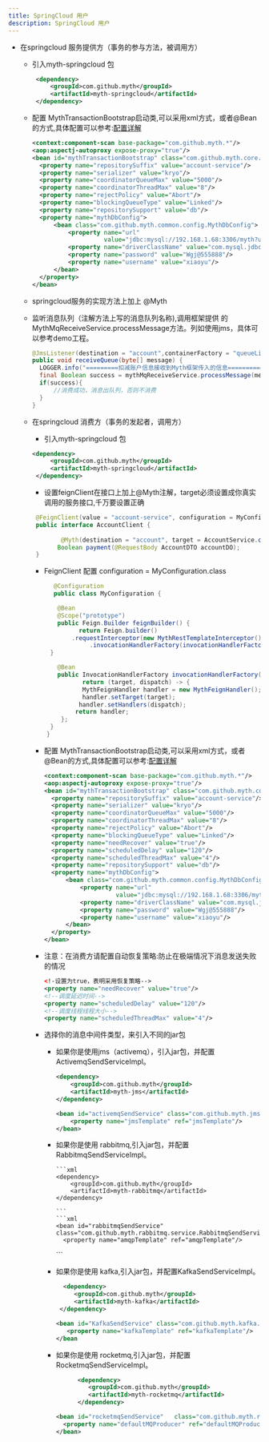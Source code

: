 ```yaml
---
title: SpringCloud 用户
description: SpringCloud 用户
---
```


 * 在springcloud 服务提供方（事务的参与方法，被调用方）

     * 引入myth-springcloud 包
         ```xml
          <dependency>
              <groupId>com.github.myth</groupId>
              <artifactId>myth-springcloud</artifactId>
          </dependency>
        ```
     * 配置 MythTransactionBootstrap启动类,可以采用xml方式，或者@Bean的方式,具体配置可以参考:[配置详解](https://github.com/yu199195/myth/wiki/Configuration)

       ```xml
       <context:component-scan base-package="com.github.myth.*"/>
       <aop:aspectj-autoproxy expose-proxy="true"/>
       <bean id="mythTransactionBootstrap" class="com.github.myth.core.bootstrap.MythTransactionBootstrap">
         <property name="repositorySuffix" value="account-service"/>
         <property name="serializer" value="kryo"/>
         <property name="coordinatorQueueMax" value="5000"/>
         <property name="coordinatorThreadMax" value="8"/>
         <property name="rejectPolicy" value="Abort"/>
         <property name="blockingQueueType" value="Linked"/>
         <property name="repositorySupport" value="db"/>
         <property name="mythDbConfig">
             <bean class="com.github.myth.common.config.MythDbConfig">
                 <property name="url"
                           value="jdbc:mysql://192.168.1.68:3306/myth?useUnicode=true&amp;characterEncoding=utf8"/>
                 <property name="driverClassName" value="com.mysql.jdbc.Driver"/>
                 <property name="password" value="Wgj@555888"/>
                 <property name="username" value="xiaoyu"/>
             </bean>
         </property>
       </bean>
       ```
   * springcloud服务的实现方法上加上 @Myth

   * 监听消息队列（注解方法上写的消息队列名称),调用框架提供       的MythMqReceiveService.processMessage方法。列如使用jms，具体可以参考demo工程。

        ```java
        @JmsListener(destination = "account",containerFactory = "queueListenerContainerFactory")
        public void receiveQueue(byte[] message) {
          LOGGER.info("=========扣减账户信息接收到Myth框架传入的信息==========");
          final Boolean success = mythMqReceiveService.processMessage(message);
          if(success){
              //消费成功，消息出队列，否则不消费
          }
      }
      ```

   * 在springcloud 消费方（事务的发起者，调用方）

      * 引入myth-springcloud 包
       ```xml
       <dependency>
            <groupId>com.github.myth</groupId>
            <artifactId>myth-springcloud</artifactId>
        </dependency>
       ```

      * 设置feignClient在接口上加上@Myth注解，target必须设置成你真实调用的服务接口,千万要设置正确
       ```java
        @FeignClient(value = "account-service", configuration = MyConfiguration.class)
        public interface AccountClient {
          
               @Myth(destination = "account", target = AccountService.class)
              Boolean payment(@RequestBody AccountDTO accountDO);
        }
       ```
      * FeignClient 配置 configuration = MyConfiguration.class
       ```java
             @Configuration
             public class MyConfiguration {

              @Bean
              @Scope("prototype")
              public Feign.Builder feignBuilder() {
                    return Feign.builder()
                  .requestInterceptor(new MythRestTemplateInterceptor())
                       .invocationHandlerFactory(invocationHandlerFactory());
            }

              @Bean
              public InvocationHandlerFactory invocationHandlerFactory() {
                     return (target, dispatch) -> {
                     MythFeignHandler handler = new MythFeignHandler();
                     handler.setTarget(target);
                    handler.setHandlers(dispatch);
                   return handler;
               };
            }
           }
       ```
      * 配置 MythTransactionBootstrap启动类,可以采用xml方式，或者@Bean的方式,具体配置可以参考:[配置详解](https://github.com/yu199195/myth/wiki/Configuration)
        ```xml
        <context:component-scan base-package="com.github.myth.*"/>
        <aop:aspectj-autoproxy expose-proxy="true"/>
        <bean id="mythTransactionBootstrap" class="com.github.myth.core.bootstrap.MythTransactionBootstrap">
          <property name="repositorySuffix" value="account-service"/>
          <property name="serializer" value="kryo"/>
          <property name="coordinatorQueueMax" value="5000"/>
          <property name="coordinatorThreadMax" value="8"/>
          <property name="rejectPolicy" value="Abort"/>
          <property name="blockingQueueType" value="Linked"/>
          <property name="needRecover" value="true"/>
          <property name="scheduledDelay" value="120"/>
          <property name="scheduledThreadMax" value="4"/>
          <property name="repositorySupport" value="db"/>
          <property name="mythDbConfig">
              <bean class="com.github.myth.common.config.MythDbConfig">
                  <property name="url"
                            value="jdbc:mysql://192.168.1.68:3306/myth?useUnicode=true&amp;characterEncoding=utf8"/>
                  <property name="driverClassName" value="com.mysql.jdbc.Driver"/>
                  <property name="password" value="Wgj@555888"/>
                  <property name="username" value="xiaoyu"/>
              </bean>
          </property>
        </bean>
        ```
      * 注意：在消费方请配置自动恢复策略:防止在极端情况下消息发送失败的情况
        ```xml
        <!-设置为true，表明采用恢复策略-->
        <property name="needRecover" value="true"/>
        <!--调度延迟时间-->
        <property name="scheduledDelay" value="120"/>
        <!--调度线程线程大小-->
        <property name="scheduledThreadMax" value="4"/>
        ```

     * 选择你的消息中间件类型，来引入不同的jar包

       * 如果你是使用jms（activemq），引入jar包，并配置ActivemqSendServiceImpl。
          ```xml
          <dependency>
              <groupId>com.github.myth</groupId>
              <artifactId>myth-jms</artifactId>
          </dependency>
          ```
          ```xml
          <bean id="activemqSendService" class="com.github.myth.jms.service.ActivemqSendServiceImpl">    
              <property name="jmsTemplate" ref="jmsTemplate"/>
          </bean>
          ```
       * 如果你是使用 rabbitmq,引入jar包，并配置RabbitmqSendServiceImpl。

             ```xml
             <dependency>
                 <groupId>com.github.myth</groupId>
                 <artifactId>myth-rabbitmq</artifactId>
             </dependency>

             ```
             ```xml
             <bean id="rabbitmqSendService" class="com.github.myth.rabbitmq.service.RabbitmqSendServiceImpl">
               <property name="amqpTemplate" ref="amqpTemplate"/>
            </bean>
            ```
       * 如果你是使用 kafka,引入jar包，并配置KafkaSendServiceImpl。

           ```xml
             <dependency>
                <groupId>com.github.myth</groupId>
                <artifactId>myth-kafka</artifactId>
            </dependency>
           ```
           ```xml
           <bean id="KafkaSendService" class="com.github.myth.kafka.service.KafkaSendServiceImpl" >
              <property name="kafkaTemplate" ref="kafkaTemplate"/>
           </bean      
           ```

       * 如果你是使用 rocketmq,引入jar包，并配置RocketmqSendServiceImpl。

           ```xml
                 <dependency>
                    <groupId>com.github.myth</groupId>
                    <artifactId>myth-rocketmq</artifactId>
                 </dependency>
           ```

           ```xml
           <bean id="rocketmqSendService"   class="com.github.myth.rocketmq.service.RocketmqSendServiceImpl">
             <property name="defaultMQProducer" ref="defaultMQProducer"/>
           </bean>    
           ```
